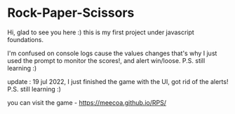 # Rock-Paper-Scissors

Hi, glad to see you here :)  this is my first project under javascript foundations.

I'm confused on console logs cause the values changes that's why I just used the prompt to monitor the scores!, and alert win/loose. 
P.S. still learning :) 


update : 19 jul 2022, I just finished the game with the UI, got rid of the alerts! P.S. still learning :) 


you can visit the game - https://meecoa.github.io/RPS/